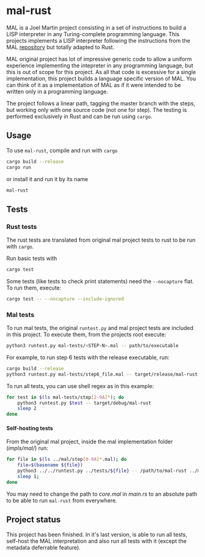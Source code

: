 # mal-rust

MAL is a Joel Martin project consisting in a set of instructions to
build a LISP interpreter in any Turing-complete programming
language. This projects implements a LISP interpreter following the
instructions from the MAL
[repository](https://github.com/kanaka/mal) but totally adapted to
Rust.

MAL original project has lot of impressive generic code to allow a
uniform experience implementing the intepreter in any programming
language, but this is out of scope for this project. As all that code
is excessive for a single implementation, this project builds a
language specific version of MAL. You can think of it as a
implementation of MAL as if it were intended to be written only in a
programming language.

The project follows a linear path, tagging the master branch with the
steps, but working only with one source code (not one for step). The
testing is performed exclusively in Rust and can be run using `cargo`.

## Usage

To use `mal-rust`, compile and run with `cargo`
```bash
cargo build --release
cargo run
```

or install it and run it by its name
```bash
mal-rust
```

## Tests

### Rust tests

The rust tests are translated from original mal project tests to rust
to be run with `cargo`.

Run basic tests with
```bash
cargo test
```

Some tests (like tests to check print statements) need the
`--nocapture` flat. To run them, execute:
```bash
cargo test -- --nocapture --include-ignored
```

### Mal tests

To run mal tests, the original `runtest.py` and mal project tests are
included in this project. To execute them, from the projects root
execute:
```bash
python3 runtest.py mal-tests/<STEP-N>.mal -- path/to/executable
```

For example, to run step 6 tests with the release executable, run:
```bash
cargo build --release
python3 runtest.py mal-tests/step6_file.mal -- target/release/mal-rust
```

To run all tests, you can use shell regex as in this example:
```bash
for test in $(ls mal-tests/step[2-9A]*); do
    python3 runtest.py $test -- target/debug/mal-rust
    sleep 2
done
```


#### Self-hosting tests

From the original mal project, inside the mal implementation folder
(*impls/mal/*) run:
```bash
for file in $(ls ../mal/step[0-9A]*.mal); do
    file=$(basename ${file})
    python3 ../../runtest.py ../tests/${file} -- /path/to/mal-rust ../mal/${file}
    sleep 1;
done
```

You may need to change the path to *core.mal* in *main.rs* to an
absolute path to be able to run `mal-rust` from everywhere.


## Project status

This project has been finished. In it's last version, is able to run
all tests, self-host the MAL interpretation and also run all tests
with it (except the metadata deferrable feature).
